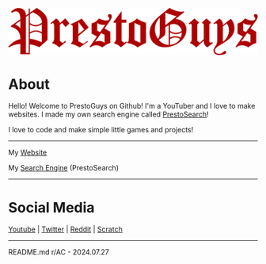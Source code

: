 ![PrestoGuys](prestoguycanter.png)

# About

Hello! Welcome to PrestoGuys on Github! I'm a YouTuber and I love to make websites.
I made my own search engine called [PrestoSearch](https://prestosearch.gihub.io)!

I love to code and make simple little games and projects!

---

My [Website](https://prestoguys.github.io)

My [Search Engine](https://prestosearch.gihub.io) (PrestoSearch)

---

# Social Media
[Youtube](https://www.youtube.com/channel/UClqyH4uPCmvNVrCRZv7_ZsA) | 
[Twitter](https://twitter.com/PrestoGuys) | 
[Reddit](https://www.reddit.com/user/PrestoGuys/) | 
[Scratch](https://scratch.mit.edu/users/prestoguygame/)

---

README.md r/AC - 2024.07.27
